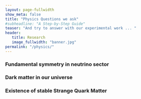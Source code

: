 ```yaml
---
layout: page-fullwidth
show_meta: false
title: "Physics Questions we ask"
#subheadline: "A Step-by-Step Guide"
teaser: "And try to answer with our experimental work ... "
header:
   title: Research
   image_fullwidth: "banner.jpg"
permalink: "/physics/"
---
```


<h3>Fundamental symmetry in neutrino sector</h3>
<h3>Dark matter in our universe</h3>
<h3>Existence of stable Strange Quark Matter</h3>
